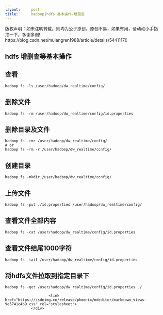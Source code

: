 ```yaml
---
layout:     post
title:      hadoop|hdfs 基本操作-增删查
---
```

<div id="article_content" class="article_content clearfix csdn-tracking-statistics" data-pid="blog" data-mod="popu_307" data-dsm="post">
								<div class="article-copyright">
					版权声明：如未注明转载，则均为公子原创。原创不易，如果有用，请动动小手指顶一下，多谢多谢!					https://blog.csdn.net/mulangren1988/article/details/54411170				</div>
								            <div id="content_views" class="markdown_views prism-atom-one-dark">
							<!-- flowchart 箭头图标 勿删 -->
							<svg xmlns="http://www.w3.org/2000/svg" style="display: none;"><path stroke-linecap="round" d="M5,0 0,2.5 5,5z" id="raphael-marker-block" style="-webkit-tap-highlight-color: rgba(0, 0, 0, 0);"></path></svg>
							<h2 id="hdfs-增删查等基本操作">hdfs 增删查等基本操作</h2>



<h2 id="查看">查看</h2>



<pre class="prettyprint"><code class=" hljs coffeescript">hadoop fs -ls <span class="hljs-regexp">/user/hadoop/dw_realtime/config/</span></code></pre>



<h2 id="删除文件">删除文件</h2>



<pre class="prettyprint"><code class=" hljs objectivec">hadoop fs -rm /user/hadoop/dw_realtime/config/<span class="hljs-keyword">id</span><span class="hljs-variable">.properties</span></code></pre>



<h2 id="删除目录及文件">删除目录及文件</h2>



<pre class="prettyprint"><code class=" hljs coffeescript">hadoop fs -rmr <span class="hljs-regexp">/user/hadoop/dw_realtime/config/</span>
<span class="hljs-comment"># or</span>
hadoop fs -rm -r <span class="hljs-regexp">/user/hadoop/dw_realtime/config/</span></code></pre>



<h2 id="创建目录">创建目录</h2>



<pre class="prettyprint"><code class=" hljs perl">hadoop fs -<span class="hljs-keyword">mkdir</span> /user/hadoop/dw_realtime/config/</code></pre>



<h2 id="上传文件">上传文件</h2>



<pre class="prettyprint"><code class=" hljs applescript">hadoop fs -<span class="hljs-keyword">put</span> ./<span class="hljs-property">id</span>.properties /user/hadoop/dw_realtime/config/</code></pre>



<h2 id="查看文件全部内容">查看文件全部内容</h2>



<pre class="prettyprint"><code class=" hljs objectivec">hadoop fs -cat /user/hadoop/dw_realtime/config/<span class="hljs-keyword">id</span><span class="hljs-variable">.properties</span></code></pre>



<h2 id="查看文件结尾1000字符">查看文件结尾1000字符</h2>



<pre class="prettyprint"><code class=" hljs objectivec">hadoop fs -tail /user/hadoop/dw_realtime/config/<span class="hljs-keyword">id</span><span class="hljs-variable">.properties</span></code></pre>



<h2 id="将hdfs文件拉取到指定目录下">将hdfs文件拉取到指定目录下</h2>



<pre class="prettyprint"><code class=" hljs applescript">hadoop fs -<span class="hljs-keyword">get</span> /user/hadoop/dw_realtime/config/<span class="hljs-property">id</span>.properties ./</code></pre>            </div>
						<link href="https://csdnimg.cn/release/phoenix/mdeditor/markdown_views-9e5741c4b9.css" rel="stylesheet">
                </div>